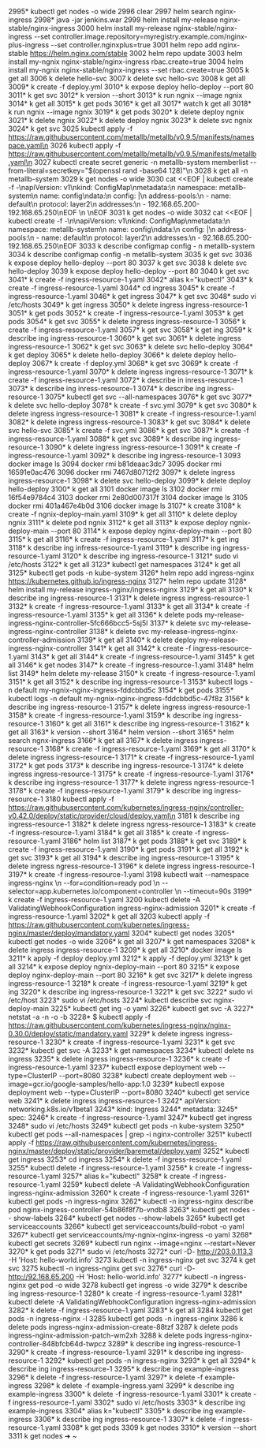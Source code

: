  2995* kubectl get nodes -o wide
 2996  clear
 2997  helm search nginx-ingress
 2998* java -jar jenkins.war
 2999  helm install my-release nginx-stable/nginx-ingress
 3000  helm install my-release nginx-stable/nginx-ingress --set controller.image.repository=myregistry.example.com/nginx-plus-ingress --set controller.nginxplus=true
 3001  helm repo add nginx-stable https://helm.nginx.com/stable
 3002  helm repo update
 3003  helm install my-ngnix nginx-stable/nginx-ingress rbac.create=true
 3004  helm install my-ngnix nginx-stable/nginx-ingress --set rbac.create=true
 3005  k get all
 3006  k delete hello-svc
 3007  k delete svc hello-svc
 3008  k get all
 3009* k create -f deploy.yml
 3010* k expose deploy hello-deploy --port 80
 3011* k get svc
 3012* k version --short
 3013* k run ngnix --image ngnix
 3014* k get all
 3015* k get pods
 3016* k get all
 3017* watch k get all
 3018* k run ngnix --image ngnix
 3019* k get pods
 3020* k delete deploy ngnix
 3021* k delete  ngnix
 3022* k delete deploy  ngnix
 3023* k delete svc ngnix
 3024* k get svc
 3025  kubectl apply -f https://raw.githubusercontent.com/metallb/metallb/v0.9.5/manifests/namespace.yaml\n
 3026  kubectl apply -f https://raw.githubusercontent.com/metallb/metallb/v0.9.5/manifests/metallb.yaml\n
 3027  kubectl create secret generic -n metallb-system memberlist --from-literal=secretkey="$(openssl rand -base64 128)"\n
 3028  k get all -n metallb-system
 3029  k get nodes -o wide
 3030  cat <<EOF | kubectl create -f -\napiVersion: v1\nkind: ConfigMap\nmetadata:\n  namespace: metallb-system\n  name: config\ndata:\n  config: |\n    address-pools:\n    - name: default\n      protocol: layer2\n      addresses:\n      - 192.168.65.200-192.168.65.250\nEOF \n \nEOF
 3031  k get nodes -o wide
 3032  cat <<EOF | kubectl create -f -\n\napiVersion: v1\nkind: ConfigMap\nmetadata:\n  namespace: metallb-system\n  name: config\ndata:\n  config: |\n    address-pools:\n    - name: default\n      protocol: layer2\n      addresses:\n      - 92.168.65.200-192.168.65.250\nEOF
 3033  k describe configmap config - n metallb-system
 3034  k describe configmap config -n metallb-system
 3035  k get svc
 3036  k expose deploy hello-deploy --port 80
 3037  k get svc
 3038  k delete svc hello-deploy
 3039  k expose deploy hello-deploy --port 80
 3040  k get svc
 3041* k create -f ingress-resource-1.yaml
 3042* alias k="kubectl"
 3043* k create -f ingress-resource-1.yaml
 3044* cd ingress
 3045* k create -f ingress-resource-1.yaml
 3046* k get ingress
 3047* k get svc
 3048* sudo vi /etc/hosts
 3049* k get ingress
 3050* k delete ingress ingress-resource-1
 3051* k get pods
 3052* k create -f ingress-resource-1.yaml
 3053* k get pods
 3054* k get svc
 3055* k delete ingress ingress-resource-1
 3056* k create -f ingress-resource-1.yaml
 3057* k get svc
 3058* k get ing
 3059* k describe ing ingress-resource-1
 3060* k get svc
 3061* k delete ingress ingress-resource-1
 3062* k get svc
 3063* k delete svc hello-deploy
 3064* k get deploy
 3065* k delete hello-deploy
 3066* k delete deploy hello-deploy
 3067* k create -f deploy.yml
 3068* k get svc
 3069* k create -f ingress-resource-1.yaml
 3070* k delete ingress ingress-resource-1
 3071* k create -f ingress-resource-1.yaml
 3072* k describe in inress-resource-1
 3073* k describe ing inress-resource-1
 3074* k describe ing ingress-resource-1
 3075* kubectl get svc --all-namespaces
 3076* k get svc
 3077* k delete svc hello-deploy
 3078* k create -f svc.yml
 3079* k get svc
 3080* k delete ingress ingress-resource-1
 3081* k create -f ingress-resource-1.yaml
 3082* k delete ingress ingress-resource-1
 3083* k get svc
 3084* k delete svc hello-svc
 3085* k create -f svc.yml
 3086* k get svc
 3087* k create -f ingress-resource-1.yaml
 3088* k get svc
 3089* k describe ing ingress-resource-1
 3090* k delete ingress ingress-resource-1
 3091* k create -f ingress-resource-1.yaml
 3092* k describe ing ingress-resource-1
 3093  docker image ls
 3094  docker rmi b81deaac3dc7
 3095  docker rmi 16591e0ac476
 3096  docker rmi 7467d80712f2
 3097* k delete ingress ingress-resource-1
 3098* k delete svc hello-deploy
 3099* k delete deploy hello-deploy
 3100* k get all
 3101  docker image ls
 3102  docker rmi 16f54e9784c4
 3103  docker rmi 2e80d007317f
 3104  docker image ls
 3105  docker rmi 401a467e4b0d
 3106  docker image ls
 3107* k create
 3108* k create -f ngnix-deploy-main.yaml
 3109* k get all
 3110* k delete deploy ngnix
 3111* k delete pod ngnix
 3112* k get all
 3113* k expose deploy ngnix-deploy-main --port 80
 3114* k expose deploy nginx-deploy-main --port 80
 3115* k get all
 3116* k create -f ingress-resource-1.yaml
 3117* k get ing
 3118* k describe ing infress-resource-1.yaml
 3119* k describe ing ingress-resource-1.yaml
 3120* k describe ing ingress-resource-1
 3121* sudo vi /etc/hosts
 3122* k get all
 3123* kubectl get namespaces
 3124* k get all
 3125* kubectl get pods -n kube-system
 3126* helm repo add ingress-nginx https://kubernetes.github.io/ingress-nginx
 3127* helm repo update
 3128* helm install my-release ingress-nginx/ingress-nginx
 3129* k get all
 3130* k describe ing ingress-resource-1
 3131* k delete ingress ingress-resource-1
 3132* k create -f ingress-resource-1.yaml
 3133* k get all
 3134* k create -f ingress-resource-1.yaml
 3135* k get all
 3136* k delete pods my-release-ingress-nginx-controller-5fc666bcc5-5sj5l
 3137* k delete svc my-release-ingress-nginx-controller
 3138* k delete svc my-release-ingress-nginx-controller-admission
 3139* k get all
 3140* k delete deploy my-release-ingress-nginx-controller
 3141* k get all
 3142* k create -f ingress-resource-1.yaml
 3143* k get all
 3144* k create -f ingress-resource-1.yaml
 3145* k get all
 3146* k get nodes
 3147* k create -f ingress-resource-1.yaml
 3148* helm list
 3149* helm delete my-release
 3150* k create -f ingress-resource-1.yaml
 3151* k get all
 3152* k describe ing ingress-resource-1
 3153* kubectl logs -n default my-ngnix-nginx-ingress-fddcbbd5c
 3154* k get pods
 3155* kubectl logs -n default my-ngnix-nginx-ingress-fddcbbd5c-47f8z
 3156* k describe ing ingress-resource-1
 3157* k delete ingress ingress-resource-1
 3158* k create -f ingress-resource-1.yaml
 3159* k describe ing ingress-resource-1
 3160* k get all
 3161* k describe ing ingress-resource-1
 3162* k get all
 3163* k version --short
 3164* helm version --short
 3165* helm search ngnx-ingress
 3166* k get all
 3167* k delete ingress ingress-resource-1
 3168* k create -f ingress-resource-1.yaml
 3169* k get all
 3170* k delete ingress ingress-resource-1
 3171* k create -f ingress-resource-1.yaml
 3172* k get pods
 3173* k describe ing ingress-resource-1
 3174* k delete ingress ingress-resource-1
 3175* k create -f ingress-resource-1.yaml
 3176* k describe ing ingress-resource-1
 3177* k delete ingress ngress-resource-1
 3178* k create -f ingress-resource-1.yaml
 3179* k describe ing ingress-resource-1
 3180  kubectl apply -f https://raw.githubusercontent.com/kubernetes/ingress-nginx/controller-v0.42.0/deploy/static/provider/cloud/deploy.yaml\n
 3181  k describe ing ingress-resource-1
 3182* k delete ingress ngress-resource-1
 3183* k create -f ingress-resource-1.yaml
 3184* k get all
 3185* k create -f ingress-resource-1.yaml
 3186* helm list
 3187* k get pods
 3188* k get svc
 3189* k create -f ingress-resource-1.yaml
 3190* k get pods
 3191* k get all
 3192* k get svc
 3193* k get all
 3194* k describe ing ingress-resource-1
 3195* k delete ingress ngress-resource-1
 3196* k delete ingress ingress-resource-1
 3197* k create -f ingress-resource-1.yaml
 3198  kubectl wait --namespace ingress-nginx \\n  --for=condition=ready pod \\n  --selector=app.kubernetes.io/component=controller \\n  --timeout=90s
 3199* k create -f ingress-resource-1.yaml
 3200  kubectl delete -A ValidatingWebhookConfiguration ingress-nginx-admission
 3201* k create -f ingress-resource-1.yaml
 3202* k get all
 3203  kubectl apply -f https://raw.githubusercontent.com/kubernetes/ingress-nginx/master/deploy/mandatory.yaml
 3204* kubectl get nodes
 3205* kubectl get nodes -o wide
 3206* k get all
 3207* k get namespaces
 3208* k delete ingress ingress-resource-1
 3209* k get all
 3210* docker image ls
 3211* k apply -f deploy deploy.yml
 3212* k apply -f  deploy.yml
 3213* k get all
 3214* k expose deploy ngnix-deploy-main --port 80
 3215* k expose deploy nginx-deploy-main --port 80
 3216* k get svc
 3217* k delete ingress ingress-resource-1
 3218* k create -f ingress-resource-1.yaml
 3219* k get ing
 3220* k describe ing ingress-resource-1
 3221* k get svc
 3222* sudo vi /etc/host
 3223* sudo vi /etc/hosts
 3224* kubectl describe svc nginx-deploy-main
 3225* kubectl get ing -o yaml
 3226* kubectl get svc -A
 3227* netstat -a -n -o -b
 3228* $ kubectl apply -f https://raw.githubusercontent.com/kubernetes/ingress-nginx/nginx-0.30.0/deploy/static/mandatory.yaml
 3229* k delete ingress ingress-resource-1
 3230* k create -f ingress-resource-1.yaml
 3231* k get svc
 3232* kubectl get svc -A
 3233* k get namespaces
 3234* kubectl delete ns ingress
 3235* k delete ingress ingress-resource-1
 3236* k create -f ingress-resource-1.yaml
 3237* kubectl expose deployment web --type=ClusterIP --port=8080
 3238* kubectl create deployment web --image=gcr.io/google-samples/hello-app:1.0
 3239* kubectl expose deployment web --type=ClusterIP --port=8080
 3240* kubectl get service web
 3241* k delete ingress ingress-resource-1
 3242* apiVersion: networking.k8s.io/v1beta1
 3243* kind: Ingress
 3244* metadata:
 3245* spec:
 3246* k create -f ingress-resource-1.yaml
 3247* kubectl get ingress
 3248* sudo vi /etc/hosts
 3249* kubectl get pods -n kube-system
 3250* kubectl get pods --all-namespaces | grep -i nginx-controller
 3251* kubectl apply -f https://raw.githubusercontent.com/kubernetes/ingress-nginx/master/deploy/static/provider/baremetal/deploy.yaml
 3252* kubectl get ingress
 3253* cd ingress
 3254* k delete -f ingress-resource-1.yaml
 3255* kubectl delete -f ingress-resource-1.yaml
 3256* k create -f ingress-resource-1.yaml
 3257* alias k="kubectl"
 3258* k create -f ingress-resource-1.yaml
 3259* kubectl delete -A ValidatingWebhookConfiguration ingress-nginx-admission
 3260* k create -f ingress-resource-1.yaml
 3261* kubectl get pods -n ingress-nginx
 3262* kubectl -n ingress-nginx describe pod nginx-ingress-controller-54b86f8f7b-vndb8
 3263* kubectl get nodes - - show-labels
 3264* kubectl get nodes --show-labels
 3265* kubectl get serviceaccounts
 3266* kubectl get serviceaccounts/build-robot -o yaml
 3267* kubectl get serviceaccounts/my-ngnix-nginx-ingress -o yaml
 3268* kubectl get secrets
 3269* kubectl run nginx --image=nginx --restart=Never
 3270* k get pods
 3271* sudo vi /etc/hosts
 3272* curl -D- http://203.0.113.3 -H 'Host: hello-world.info'
 3273  kubectl -n ingress-nginx get svc
 3274  k get svc
 3275  kubectl -n ingress-nginx get svc
 3276* curl -D- http://92.168.65.200 -H 'Host: hello-world.info'
 3277* kubectl -n ingress-nginx get pod -o wide
 3278  kubectl get ingress -o wide
 3279* k describe ing ingress-resource-1
 3280* k create -f ingress-resource-1.yaml
 3281* kubectl delete -A ValidatingWebhookConfiguration ingress-nginx-admission
 3282* k delete -f ingress-resource-1.yaml
 3283* k get all
 3284  kubectl get pods -n ingress-nginx -l
 3285  kubectl get pods -n ingress-nginx
 3286  k delete pods ingress-nginx-admission-create-88tzf
 3287  k delete pods ingress-nginx-admission-patch-wm2xh
 3288  k delete pods ingress-nginx-controller-848bfcb64d-twpcz
 3289* k describe ing ingress-resource-1
 3290* k create -f ingress-resource-1.yaml
 3291* k describe ing ingress-resource-1
 3292* kubectl get pods -n ingress-nginx
 3293* k get all
 3294* k describe ing ingress-resource-1
 3295* k describe ing example-ingress
 3296* k delete -f ingress-resource-1.yaml
 3297* k delete -f example-ingress
 3298* k delete -f example-ingress.yaml
 3299* k describe ing example-ingress
 3300* k delete -f ingress-resource-1.yaml
 3301* k create -f ingress-resource-1.yaml
 3302* sudo vi /etc/hosts
 3303* k describe ing example-ingress
 3304* alias k="kubectl"
 3305* k describe ing example-ingress
 3306* k describe ing ingress-resource-1
 3307* k delete -f ingress-resource-1.yaml
 3308* k get pods
 3309  k get nodes
 3310* k version --short
 3311  k get nodes
➜  ~